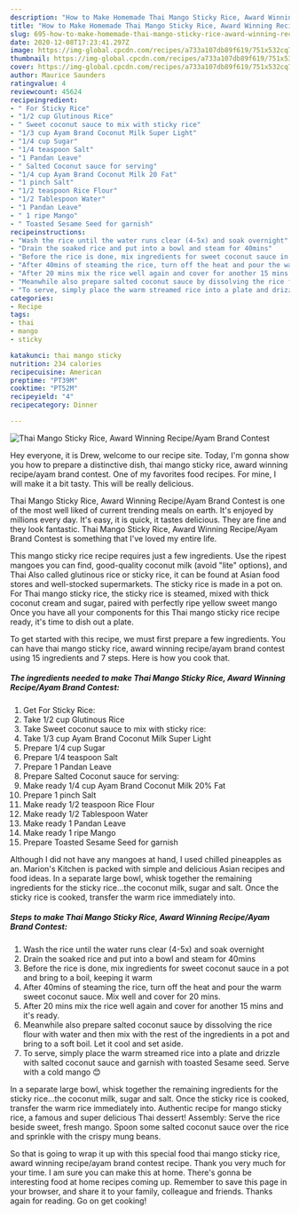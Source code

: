 ```yaml
---
description: "How to Make Homemade Thai Mango Sticky Rice, Award Winning Recipe/Ayam Brand Contest"
title: "How to Make Homemade Thai Mango Sticky Rice, Award Winning Recipe/Ayam Brand Contest"
slug: 695-how-to-make-homemade-thai-mango-sticky-rice-award-winning-recipe-ayam-brand-contest
date: 2020-12-08T17:23:41.297Z
image: https://img-global.cpcdn.com/recipes/a733a107db89f619/751x532cq70/thai-mango-sticky-rice-award-winning-recipeayam-brand-contest-recipe-main-photo.jpg
thumbnail: https://img-global.cpcdn.com/recipes/a733a107db89f619/751x532cq70/thai-mango-sticky-rice-award-winning-recipeayam-brand-contest-recipe-main-photo.jpg
cover: https://img-global.cpcdn.com/recipes/a733a107db89f619/751x532cq70/thai-mango-sticky-rice-award-winning-recipeayam-brand-contest-recipe-main-photo.jpg
author: Maurice Saunders
ratingvalue: 4
reviewcount: 45624
recipeingredient:
- " For Sticky Rice"
- "1/2 cup Glutinous Rice"
- " Sweet coconut sauce to mix with sticky rice"
- "1/3 cup Ayam Brand Coconut Milk Super Light"
- "1/4 cup Sugar"
- "1/4 teaspoon Salt"
- "1 Pandan Leave"
- " Salted Coconut sauce for serving"
- "1/4 cup Ayam Brand Coconut Milk 20 Fat"
- "1 pinch Salt"
- "1/2 teaspoon Rice Flour"
- "1/2 Tablespoon Water"
- "1 Pandan Leave"
- " 1 ripe Mango"
- " Toasted Sesame Seed for garnish"
recipeinstructions:
- "Wash the rice until the water runs clear (4-5x) and soak overnight"
- "Drain the soaked rice and put into a bowl and steam for 40mins"
- "Before the rice is done, mix ingredients for sweet coconut sauce in a pot and bring to a boil, keeping it warm"
- "After 40mins of steaming the rice, turn off the heat and pour the warm sweet coconut sauce. Mix well and cover for 20 mins."
- "After 20 mins mix the rice well again and cover for another 15 mins and it&#39;s ready."
- "Meanwhile also prepare salted coconut sauce by dissolving the rice flour with water and then mix with the rest of the ingredients in a pot and bring to a soft boil. Let it cool and set aside."
- "To serve, simply place the warm streamed rice into a plate and drizzle with salted coconut sauce and garnish with toasted Sesame seed. Serve with a cold mango 😊"
categories:
- Recipe
tags:
- thai
- mango
- sticky

katakunci: thai mango sticky 
nutrition: 234 calories
recipecuisine: American
preptime: "PT39M"
cooktime: "PT52M"
recipeyield: "4"
recipecategory: Dinner

---
```



![Thai Mango Sticky Rice, Award Winning Recipe/Ayam Brand Contest](https://img-global.cpcdn.com/recipes/a733a107db89f619/751x532cq70/thai-mango-sticky-rice-award-winning-recipeayam-brand-contest-recipe-main-photo.jpg)

Hey everyone, it is Drew, welcome to our recipe site. Today, I'm gonna show you how to prepare a distinctive dish, thai mango sticky rice, award winning recipe/ayam brand contest. One of my favorites food recipes. For mine, I will make it a bit tasty. This will be really delicious.

Thai Mango Sticky Rice, Award Winning Recipe/Ayam Brand Contest is one of the most well liked of current trending meals on earth. It's enjoyed by millions every day. It's easy, it is quick, it tastes delicious. They are fine and they look fantastic. Thai Mango Sticky Rice, Award Winning Recipe/Ayam Brand Contest is something that I've loved my entire life.

This mango sticky rice recipe requires just a few ingredients. Use the ripest mangoes you can find, good-quality coconut milk (avoid &#34;lite&#34; options), and Thai Also called glutinous rice or sticky rice, it can be found at Asian food stores and well-stocked supermarkets. The sticky rice is made in a pot on. For Thai mango sticky rice, the sticky rice is steamed, mixed with thick coconut cream and sugar, paired with perfectly ripe yellow sweet mango Once you have all your components for this Thai mango sticky rice recipe ready, it&#39;s time to dish out a plate.


To get started with this recipe, we must first prepare a few ingredients. You can have thai mango sticky rice, award winning recipe/ayam brand contest using 15 ingredients and 7 steps. Here is how you cook that.

<!--inarticleads1-->

##### The ingredients needed to make Thai Mango Sticky Rice, Award Winning Recipe/Ayam Brand Contest:

1. Get  For Sticky Rice:
1. Take 1/2 cup Glutinous Rice
1. Take  Sweet coconut sauce to mix with sticky rice:
1. Take 1/3 cup Ayam Brand Coconut Milk Super Light
1. Prepare 1/4 cup Sugar
1. Prepare 1/4 teaspoon Salt
1. Prepare 1 Pandan Leave
1. Prepare  Salted Coconut sauce for serving:
1. Make ready 1/4 cup Ayam Brand Coconut Milk 20% Fat
1. Prepare 1 pinch Salt
1. Make ready 1/2 teaspoon Rice Flour
1. Make ready 1/2 Tablespoon Water
1. Make ready 1 Pandan Leave
1. Make ready  1 ripe Mango
1. Prepare  Toasted Sesame Seed for garnish


Although I did not have any mangoes at hand, I used chilled pineapples as an. Marion&#39;s Kitchen is packed with simple and delicious Asian recipes and food ideas. In a separate large bowl, whisk together the remaining ingredients for the sticky rice…the coconut milk, sugar and salt. Once the sticky rice is cooked, transfer the warm rice immediately into. 

<!--inarticleads2-->

##### Steps to make Thai Mango Sticky Rice, Award Winning Recipe/Ayam Brand Contest:

1. Wash the rice until the water runs clear (4-5x) and soak overnight
1. Drain the soaked rice and put into a bowl and steam for 40mins
1. Before the rice is done, mix ingredients for sweet coconut sauce in a pot and bring to a boil, keeping it warm
1. After 40mins of steaming the rice, turn off the heat and pour the warm sweet coconut sauce. Mix well and cover for 20 mins.
1. After 20 mins mix the rice well again and cover for another 15 mins and it&#39;s ready.
1. Meanwhile also prepare salted coconut sauce by dissolving the rice flour with water and then mix with the rest of the ingredients in a pot and bring to a soft boil. Let it cool and set aside.
1. To serve, simply place the warm streamed rice into a plate and drizzle with salted coconut sauce and garnish with toasted Sesame seed. Serve with a cold mango 😊


In a separate large bowl, whisk together the remaining ingredients for the sticky rice…the coconut milk, sugar and salt. Once the sticky rice is cooked, transfer the warm rice immediately into. Authentic recipe for mango sticky rice, a famous and super delicious Thai dessert! Assembly: Serve the rice beside sweet, fresh mango. Spoon some salted coconut sauce over the rice and sprinkle with the crispy mung beans. 

So that is going to wrap it up with this special food thai mango sticky rice, award winning recipe/ayam brand contest recipe. Thank you very much for your time. I am sure you can make this at home. There's gonna be interesting food at home recipes coming up. Remember to save this page in your browser, and share it to your family, colleague and friends. Thanks again for reading. Go on get cooking!
